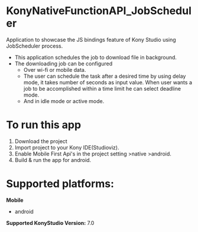 # KonyNativeFunctionAPI_JobScheduler
Application to showcase the JS bindings feature of Kony Studio using JobScheduler process.
- This application schedules the job to download file in background.
- The downloading job can be configured 
	- Over wi-fi or mobile data.
	- The user can schedule the task after a desired time by using delay mode, it takes number of seconds as input value.
	  When user wants a job to be accomplished within a time limit he can select deadline mode.
	- And in idle mode or active mode.

# To run this app

1. Download the project
2. Import project to your Kony IDE(Studioviz).
3. Enable Mobile First Api's in the project setting >native >android.
4. Build & run the app for android.

# Supported platforms:
**Mobile**
 * android

**Supported KonyStudio Version:** 7.0
